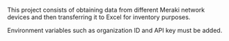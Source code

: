 
This project consists of obtaining data from different Meraki network devices and then transferring it to Excel for inventory purposes.

Environment variables such as organization ID and API key must be added.
